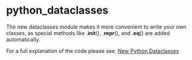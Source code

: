 # python_dataclasses
The new dataclasses module makes it more convenient to write your own classes, as special methods like .__init__(), .__repr__(), and .__eq__() are added automatically.

For a full explanation of the code please see:
[New Python Dataclasses](https://www.muddled.cloud/posts/new-python-dataclasses/)

